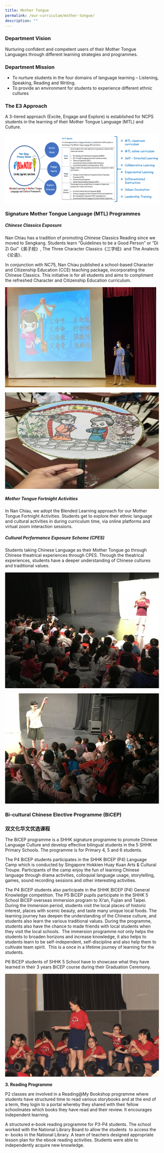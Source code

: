```yaml
---
title: Mother Tongue
permalink: /our-curriculum/mother-tongue/
description: ""
---
```

### **Department Vision**

Nurturing confident and competent users of their Mother Tongue Languages through different learning strategies and programmes.

### **Department Mission**

* To nurture students in the four domains of language learning – Listening, Speaking, Reading and Writing.
* To provide an environment for students to experience different ethnic cultures 

### **The E3 Approach**
A 3-tiered approach (Excite, Engage and Explore) is established for NCPS students in the learning of their Mother Tongue Language (MTL) and Culture.

![](/images/Our%20Curriculum%20MTL_GAP_Bicep/E3.png)

### **Signature Mother Tongue Language (MTL) Programmes**

##### **Chinese Classics Exposure**
Nan Chiau has a tradition of promoting Chinese Classics Reading since we moved to Sengkang. Students learn “Guidelines to be a Good Person” or “Di Zi Gui”《弟子规》, The Three Character Classics《三字经》and The Analects《论语》．

In conjunction with NC75, Nan Chiau published a school-based Character and Citizenship Education (CCE) teaching package, incorporating the Chinese Classics. This initiative is for all students and aims to compliment the refreshed Character and Citizenship Education curriculum.

![](/images/Our%20Curriculum%20MTL_GAP_Bicep/chinese%20classics%201.jpg)

![](/images/Our%20Curriculum%20MTL_GAP_Bicep/MTL%20fortnight%202.jpg)

##### **Mother Tongue Fortnight Activities**
In Nan Chiau, we adopt the Blended Learning approach for our Mother Tongue Fortnight Activities. Students get to explore their ethnic language and cultural activities in during curriculum time, via online platforms and virtual zoom interaction sessions.

##### **Cultural Performance Exposure Scheme (CPES)**
Students taking Chinese Language as their Mother Tongue go through Chinese theatrical experiences through CPES. Through the theatrical experiences, students have a deeper understanding of Chinese cultures and traditional values.

![](/images/Our%20Curriculum%20MTL_GAP_Bicep/cpes%201.jpg)

![](/images/Our%20Curriculum%20MTL_GAP_Bicep/cpes%202.jpg)

### **Bi-cultural Chinese Elective Programme (BiCEP)**

### **双文化华文优选课程**


The BiCEP programme is a SHHK signature programme to promote Chinese Language Culture and develop effective bilingual students in the 5 SHHK Primary Schools. The programme is for Primary 4, 5 and 6 students.

The P4 BiCEP students participates in the SHHK BICEP (P4) Language Camp which is conducted by Singapore Hokkien Huay Kuan Arts & Cultural Troupe. Participants of the camp enjoy the fun of learning Chinese language through drama activities, colloquial language usage, storytelling, games, sound recording sessions and other interesting activities.

The P4 BiCEP students also participate in the SHHK BICEP (P4) General Knowledge competition. The P5 BiCEP pupils participate in the SHHK 5 School BiCEP overseas immersion program to Xi‘an, Fujian and Taipei.  During the Immersion period, students visit the local places of historic interest, places with scenic beauty, and taste many unique local foods. The learning journey has deepen the understanding of the Chinese culture, and students also learn the various traditional values. During the programme, students also have the chance to made friends with local students when they visit the local schools.  The immersion programme not only helps the students to broaden horizons and increase knowledge, it also helps to students learn to be self-independent, self-discipline and also help them to cultivate team spirit.  This is a once in a lifetime journey of learning for the students.

P6 BiCEP students of SHHK 5 School have to showcase what they have learned in their 3 years BiCEP course during their Graduation Ceremony.

![BiCEP Programme](/images/CL-4.jpg)

**3\. Reading Programme**

P2 classes are involved in a Reading@My Bookshop programme where students have structured time to read various storybooks and at the end of a term, they login to a portal whereby they shared with their fellow schoolmates which books they have read and their review. It encourages independent learning.

A structured e-book reading programme for P3-P4 students. The school worked with the National Library Board to allow the students  to access the e- books in the National Library. A team of teachers designed appropriate lesson plan for the ebook reading activities. Students were able to  independently acquire new knowledge.